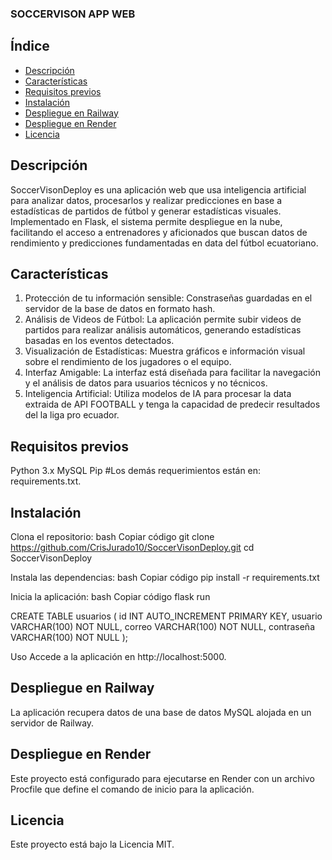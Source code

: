 
### SOCCERVISON APP WEB
## Índice
- [Descripción](#descripción)
- [Características](#características)
- [Requisitos previos](#requisitos-previos)
- [Instalación](#instalación)
- [Despliegue en Railway](#despliegue-en-railway)
- [Despliegue en Render](#despliegue-en-render)
- [Licencia](#licencia)
## Descripción
SoccerVisonDeploy es una aplicación web que usa inteligencia artificial para analizar  datos, procesarlos y realizar predicciones en base a estadísticas de partidos de fútbol y generar estadísticas visuales. Implementado en Flask, el sistema permite despliegue en la nube, facilitando el acceso a entrenadores y aficionados que buscan datos de rendimiento y predicciones fundamentadas en data del fútbol ecuatoriano.

## Características
1. Protección de tu información sensible: Constraseñas guardadas en el servidor de la base de datos en formato hash.
2. Análisis de Videos de Fútbol: La aplicación permite subir videos de partidos para realizar análisis automáticos, generando estadísticas basadas en los eventos detectados.
3. Visualización de Estadísticas: Muestra gráficos e información visual sobre el rendimiento de los jugadores o el equipo.
4. Interfaz Amigable: La interfaz está diseñada para facilitar la navegación y el análisis de datos para usuarios técnicos y no técnicos.
5. Inteligencia Artificial: Utiliza modelos de IA para procesar la data extraida de API FOOTBALL y tenga la capacidad de predecir resultados del la liga pro ecuador.

## Requisitos previos
Python 3.x
MySQL
Pip #Los demás requerimientos están en: requirements.txt.

## Instalación
Clona el repositorio:
bash
Copiar código
git clone https://github.com/CrisJurado10/SoccerVisonDeploy.git
cd SoccerVisonDeploy

Instala las dependencias:
bash
Copiar código
pip install -r requirements.txt

Inicia la aplicación:
bash
Copiar código
flask run

CREATE TABLE usuarios (
    id INT AUTO_INCREMENT PRIMARY KEY,
    usuario VARCHAR(100) NOT NULL,
    correo VARCHAR(100) NOT NULL,
    contraseña VARCHAR(100) NOT NULL
);

Uso
Accede a la aplicación en http://localhost:5000.



## Despliegue en Railway
La aplicación recupera datos de una base de datos MySQL alojada en un servidor de Railway.

## Despliegue en Render
Este proyecto está configurado para ejecutarse en Render con un archivo Procfile que define el comando de inicio para la aplicación.

## Licencia
Este proyecto está bajo la Licencia MIT.
